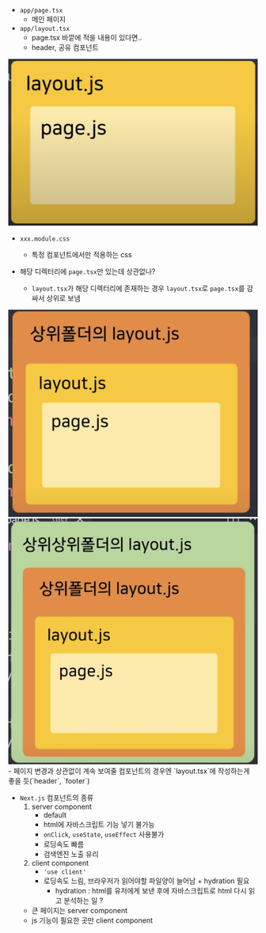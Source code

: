 - `app/page.tsx`
    - 메인 페이지
- `app/layout.tsx`
    - page.tsx 바깥에 적을 내용이 있다면..
    - header, 공유 컴포넌트

<img src="./screenshots/page-layout.png" />

- `xxx.module.css`
    - 특정 컴포넌트에서만 적용하는 css

- 해당 디렉터리에 `page.tsx`만 있는데 상관없나?
    - `layout.tsx`가 해당 디렉터리에 존재하는 경우 `layout.tsx`로 `page.tsx`를 감싸서 상위로 보냄

<img src="./screenshots/parent-layout.png" />
<img src="./screenshots/parent-parent-layout.png" />
- 페이지 변경과 상관없이 계속 보여줄 컴포넌트의 경우엔 `layout.tsx`에 작성하는게 좋을 듯(`header`, `footer`)

- `Next.js` 컴포넌트의 종류
    1. server component
        - default
        - html에 자바스크립트 기능 넣기 불가능
        - `onClick`, `useState`, `useEffect` 사용불가
        - 로딩속도 빠름
        - 검색엔진 노출 유리
    2. client component
        - `'use client'`
        - 로딩속도 느림, 브라우저가 읽어야할 파일양이 늘어남 + hydration 필요
            - hydration : html를 유저에게 보낸 후에 자바스크립트로 html 다시 읽고 분석하는 일 ?
    - 큰 페이지는 server component
    - js 기능이 필요한 곳만 client component